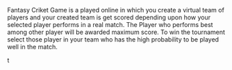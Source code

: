 Fantasy Criket Game is a played online in which you create a  virtual team of players and your created team is get scored depending upon how your selected player performs in a real match. The Player who performs best among other player will be awarded maximum score. To win the tournament select those player in your team who has the high probability to be played well in the match. 
























t
